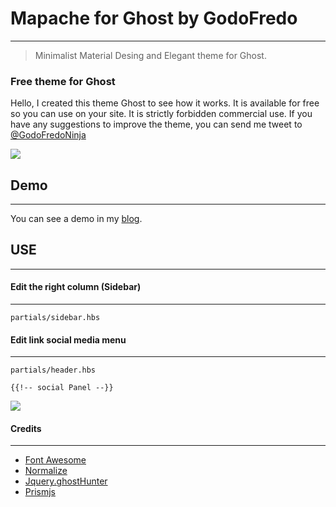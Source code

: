 # Mapache for Ghost by GodoFredo
---
> Minimalist Material Desing and Elegant theme for Ghost.

### Free theme for Ghost

Hello, I created this theme Ghost to see how it works. It is available for free so you can use on your site. It is strictly forbidden commercial use. If you have any suggestions to improve the theme,  you can send me tweet to [@GodoFredoNinja](https://twitter.com/GodoFredoNinja)

![](https://farm1.staticflickr.com/735/20419920384_388ae3e13b_b.jpg)


## Demo
---
You can see a demo in my [blog](https://godofredo.ninja/blog).

## USE
---

#### Edit the right column (Sidebar)
---
`partials/sidebar.hbs`

#### Edit link social media menu
---
`partials/header.hbs`
```
{{!-- social Panel --}}
```
![](https://farm6.staticflickr.com/5763/20422068373_ef92b9173e_b.jpg)

#### Credits
---

- [Font Awesome](http://fontawesome.io/)
- [Normalize](https://necolas.github.io/normalize.css/)
- [Jquery.ghostHunter](https://github.com/jamalneufeld/ghostHunter)
- [Prismjs](http://prismjs.com/)
